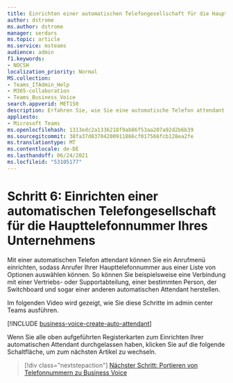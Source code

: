 ```yaml
---
title: Einrichten einer automatischen Telefongesellschaft für die Haupttelefonnummer Ihres Unternehmens
author: dstrome
ms.author: dstrome
manager: serdars
ms.topic: article
ms.service: msteams
audience: admin
f1.keywords:
- NOCSH
localization_priority: Normal
MS.collection:
- Teams_ITAdmin_Help
- M365-collaboration
- Teams_Business_Voice
search.appverid: MET150
description: Erfahren Sie, wie Sie eine automatische Telefon attendant (auch als Anrufwarteschleife bezeichnet) für Microsoft 365 Business Voice.
appliesto:
- Microsoft Teams
ms.openlocfilehash: 1313edc2a1336218f9ab86f53aa207a92d2b6b39
ms.sourcegitcommit: 38fa37d83704200911866cf017566fcb128ea2fe
ms.translationtype: MT
ms.contentlocale: de-DE
ms.lasthandoff: 06/24/2021
ms.locfileid: "53105177"
---
```

# <a name="step-6-set-up-an-auto-attendant-for-your-companys-main-phone-number"></a>Schritt 6: Einrichten einer automatischen Telefongesellschaft für die Haupttelefonnummer Ihres Unternehmens

Mit einer automatischen Telefon attendant können Sie ein Anrufmenü einrichten, sodass Anrufer Ihrer Haupttelefonnummer aus einer Liste von Optionen auswählen können. So können Sie beispielsweise eine Verbindung mit einer Vertriebs- oder Supportabteilung, einer bestimmten Person, der Switchboard und sogar einer anderen automatischen Attendant herstellen.

Im folgenden Video wird gezeigt, wie Sie diese Schritte im admin center Teams ausführen.

[!INCLUDE [business-voice-create-auto-attendant](../includes/business-voice-create-auto-attendant.md)]

Wenn Sie alle oben aufgeführten Registerkarten zum Einrichten Ihrer automatischen Attendant durchgelassen haben, klicken Sie auf die folgende Schaltfläche, um zum nächsten Artikel zu wechseln.

> [!div class="nextstepaction"]
> [Nächster Schritt: Portieren von Telefonnummern zu Business Voice](port-phone-numbers.md)
